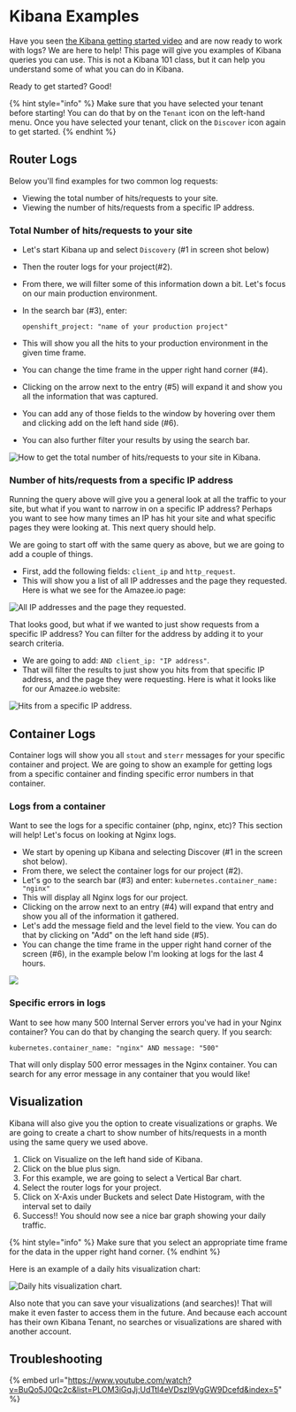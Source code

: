 # Kibana Examples

Have you seen [the Kibana getting started video](https://www.elastic.co/webinars/getting-started-kibana) and are now ready to work with logs? We are here to help! This page will give you examples of Kibana queries you can use. This is not a Kibana 101 class, but it can help you understand some of what you can do in Kibana.

Ready to get started? Good!

{% hint style="info" %}
Make sure that you have selected your tenant before starting! You can do that by on the `Tenant` icon on the left-hand menu. Once you have selected your tenant, click on the `Discover` icon again to get started.
{% endhint %}

## Router Logs

Below you'll find examples for two common log requests:

* Viewing the total number of hits/requests to your site.
* Viewing the number of hits/requests from a specific IP address.

### Total Number of hits/requests to your site

* Let's start Kibana up and select `Discovery` (#1 in screen shot below)
* Then the router logs for your project(#2).
* From there, we will filter some of this information down a bit. Let's focus on our main production environment.
*   In the search bar (#3), enter:

    `openshift_project: "name of your production project"`
* This will show you all the hits to your production environment in the given time frame.
* You can change the time frame in the upper right hand corner (#4).
* Clicking on the arrow next to the entry (#5) will expand it and show you all the information that was captured.
* You can add any of those fields to the window by hovering over them and clicking add on the left hand side (#6).
* You can also further filter your results by using the search bar.

![How to get the total number of hits/requests to your site in Kibana.](<../.gitbook/assets/kibana\_example1 (2) (2) (3) (4) (4) (4) (4) (5).png>)

### Number of hits/requests from a specific IP address

Running the query above will give you a general look at all the traffic to your site, but what if you want to narrow in on a specific IP address? Perhaps you want to see how many times an IP has hit your site and what specific pages they were looking at. This next query should help.

We are going to start off with the same query as above, but we are going to add a couple of things.

* First, add the following fields: `client_ip` and `http_request`.
* This will show you a list of all IP addresses and the page they requested. Here is what we see for the Amazee.io page:

![All IP addresses and the page they requested.](<../.gitbook/assets/kibana\_example2 (2) (2) (2) (2) (2) (2) (2) (2) (1).png>)

That looks good, but what if we wanted to just show requests from a specific IP address? You can filter for the address by adding it to your search criteria.

* We are going to add: `AND client_ip: "IP address"`.
* That will filter the results to just show you hits from that specific IP address, and the page they were requesting. Here is what it looks like for our Amazee.io website:

![Hits from a specific IP address.](<../.gitbook/assets/kibana\_example3 (2) (2) (3) (4) (4) (4) (4) (2) (1).png>)

## Container Logs

Container logs will show you all `stout` and `sterr` messages for your specific container and project. We are going to show an example for getting logs from a specific container and finding specific error numbers in that container.

### Logs from a container

Want to see the logs for a specific container (php, nginx, etc)? This section will help! Let's focus on looking at Nginx logs.

* We start by opening up Kibana and selecting Discover (#1 in the screen shot below).
* From there, we select the container logs for our project (#2).
* Let's go to the search bar (#3) and enter: `kubernetes.container_name: "nginx"`
* This will display all Nginx logs for our project.
* Clicking on the arrow next to an entry (#4) will expand that entry and show you all of the information it gathered.
* Let's add the message field and the level field to the view. You can do that by clicking on "Add" on the left hand side (#5).
* You can change the time frame in the upper right hand corner of the screen (#6), in the example below I'm looking at logs for the last 4 hours.

![](<../.gitbook/assets/kibana\_example4 (2) (2) (3) (5) (5) (5) (5) (1) (1).png>)

### Specific errors in logs

Want to see how many 500 Internal Server errors you've had in your Nginx container? You can do that by changing the search query. If you search:

`kubernetes.container_name: "nginx" AND message: "500"`

That will only display 500 error messages in the Nginx container. You can search for any error message in any container that you would like!

## Visualization

Kibana will also give you the option to create visualizations or graphs. We are going to create a chart to show number of hits/requests in a month using the same query we used above.

1. Click on Visualize on the left hand side of Kibana.
2. Click on the blue plus sign.
3. For this example, we are going to select a Vertical Bar chart.
4. Select the router logs for your project.
5. Click on X-Axis under Buckets and select Date Histogram, with the interval set to daily
6. Success!! You should now see a nice bar graph showing your daily traffic.

{% hint style="info" %}
Make sure that you select an appropriate time frame for the data in the upper right hand corner.
{% endhint %}

Here is an example of a daily hits visualization chart:

![Daily hits visualization chart.](<../.gitbook/assets/kibana\_example5 (2) (2) (3) (5) (5) (5) (5) (3) (1).png>)

Also note that you can save your visualizations (and searches)! That will make it even faster to access them in the future. And because each account has their own Kibana Tenant, no searches or visualizations are shared with another account.

## Troubleshooting

{% embed url="https://www.youtube.com/watch?v=BuQo5J0Qc2c&list=PLOM3iGqJj:UdTtl4eVDszI9VgGW9Dcefd&index=5" %}
